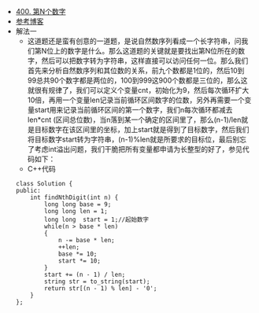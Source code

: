 - [400. 第N个数字](https://leetcode-cn.com/problems/nth-digit/)
- [参考博客](https://www.cnblogs.com/grandyang/p/5891871.html)
- 解法一
    + 这道题还是蛮有创意的一道题，是说自然数序列看成一个长字符串，问我们第N位上的数字是什么。那么这道题的关键就是要找出第N位所在的数字，然后可以把数字转为字符串，这样直接可以访问任何一位。那么我们首先来分析自然数序列和其位数的关系，前九个数都是1位的，然后10到99总共90个数字都是两位的，100到999这900个数都是三位的，那么这就很有规律了，我们可以定义个变量cnt，初始化为9，然后每次循环扩大10倍，再用一个变量len记录当前循环区间数字的位数，另外再需要一个变量start用来记录当前循环区间的第一个数字，我们n每次循环都减去len*cnt (区间总位数)，当n落到某一个确定的区间里了，那么(n-1)/len就是目标数字在该区间里的坐标，加上start就是得到了目标数字，然后我们将目标数字start转为字符串，(n-1)%len就是所要求的目标位，最后别忘了考虑int溢出问题，我们干脆把所有变量都申请为长整型的好了，参见代码如下：
    + C++代码
    ```
    class Solution {
    public:
        int findNthDigit(int n) {
            long long base = 9;
            long long len = 1;
            long long  start = 1;//起始数字
            while(n > base * len)
            {
                n -= base * len;
                ++len;
                base *= 10;
                start *= 10;
            }
            start += (n - 1) / len;
            string str = to_string(start);
            return str[(n - 1) % len] - '0';
        }
    };
    ```
